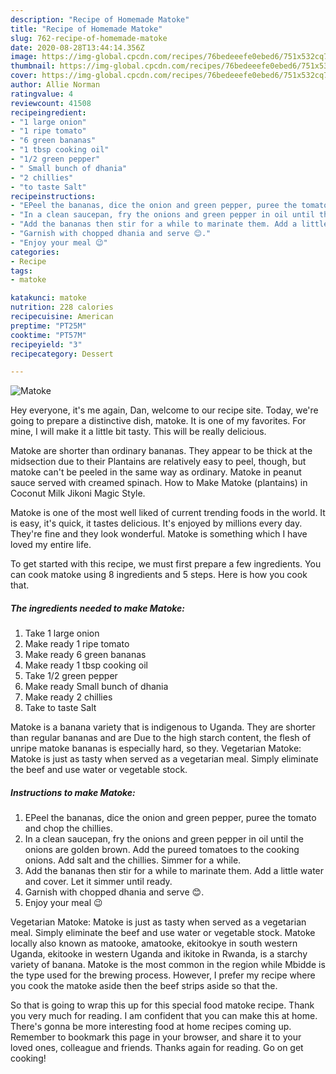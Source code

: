 ```yaml
---
description: "Recipe of Homemade Matoke"
title: "Recipe of Homemade Matoke"
slug: 762-recipe-of-homemade-matoke
date: 2020-08-28T13:44:14.356Z
image: https://img-global.cpcdn.com/recipes/76bedeeefe0ebed6/751x532cq70/matoke-recipe-main-photo.jpg
thumbnail: https://img-global.cpcdn.com/recipes/76bedeeefe0ebed6/751x532cq70/matoke-recipe-main-photo.jpg
cover: https://img-global.cpcdn.com/recipes/76bedeeefe0ebed6/751x532cq70/matoke-recipe-main-photo.jpg
author: Allie Norman
ratingvalue: 4
reviewcount: 41508
recipeingredient:
- "1 large onion"
- "1 ripe tomato"
- "6 green bananas"
- "1 tbsp cooking oil"
- "1/2 green pepper"
- " Small bunch of dhania"
- "2 chillies"
- "to taste Salt"
recipeinstructions:
- "EPeel the bananas, dice the onion and green pepper, puree the tomato and chop the chillies."
- "In a clean saucepan, fry the onions and green pepper in oil until the onions are golden brown. Add the pureed tomatoes to the cooking onions. Add salt and the chillies. Simmer for a while."
- "Add the bananas then stir for a while to marinate them. Add a little water and cover. Let it simmer until ready."
- "Garnish with chopped dhania and serve 😊."
- "Enjoy your meal 😉"
categories:
- Recipe
tags:
- matoke

katakunci: matoke 
nutrition: 228 calories
recipecuisine: American
preptime: "PT25M"
cooktime: "PT57M"
recipeyield: "3"
recipecategory: Dessert

---
```



![Matoke](https://img-global.cpcdn.com/recipes/76bedeeefe0ebed6/751x532cq70/matoke-recipe-main-photo.jpg)

Hey everyone, it's me again, Dan, welcome to our recipe site. Today, we're going to prepare a distinctive dish, matoke. It is one of my favorites. For mine, I will make it a little bit tasty. This will be really delicious.

Matoke are shorter than ordinary bananas. They appear to be thick at the midsection due to their Plantains are relatively easy to peel, though, but matoke can&#39;t be peeled in the same way as ordinary. Matoke in peanut sauce served with creamed spinach. How to Make Matoke (plantains) in Coconut Milk Jikoni Magic Style.

Matoke is one of the most well liked of current trending foods in the world. It is easy, it's quick, it tastes delicious. It's enjoyed by millions every day. They're fine and they look wonderful. Matoke is something which I have loved my entire life.


To get started with this recipe, we must first prepare a few ingredients. You can cook matoke using 8 ingredients and 5 steps. Here is how you cook that.

<!--inarticleads1-->

##### The ingredients needed to make Matoke:

1. Take 1 large onion
1. Make ready 1 ripe tomato
1. Make ready 6 green bananas
1. Make ready 1 tbsp cooking oil
1. Take 1/2 green pepper
1. Make ready  Small bunch of dhania
1. Make ready 2 chillies
1. Take to taste Salt


Matoke is a banana variety that is indigenous to Uganda. They are shorter than regular bananas and are Due to the high starch content, the flesh of unripe matoke bananas is especially hard, so they. Vegetarian Matoke: Matoke is just as tasty when served as a vegetarian meal. Simply eliminate the beef and use water or vegetable stock. 

<!--inarticleads2-->

##### Instructions to make Matoke:

1. EPeel the bananas, dice the onion and green pepper, puree the tomato and chop the chillies.
1. In a clean saucepan, fry the onions and green pepper in oil until the onions are golden brown. Add the pureed tomatoes to the cooking onions. Add salt and the chillies. Simmer for a while.
1. Add the bananas then stir for a while to marinate them. Add a little water and cover. Let it simmer until ready.
1. Garnish with chopped dhania and serve 😊.
1. Enjoy your meal 😉


Vegetarian Matoke: Matoke is just as tasty when served as a vegetarian meal. Simply eliminate the beef and use water or vegetable stock. Matoke locally also known as matooke, amatooke, ekitookye in south western Uganda, ekitooke in western Uganda and ikitoke in Rwanda, is a starchy variety of banana. Matoke is the most common in the region while Mbidde is the type used for the brewing process. However, I prefer my recipe where you cook the matoke aside then the beef strips aside so that the. 

So that is going to wrap this up for this special food matoke recipe. Thank you very much for reading. I am confident that you can make this at home. There's gonna be more interesting food at home recipes coming up. Remember to bookmark this page in your browser, and share it to your loved ones, colleague and friends. Thanks again for reading. Go on get cooking!
